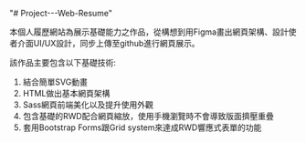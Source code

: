 ﻿"# Project---Web-Resume" 

本個人履歷網站為展示基礎能力之作品，從構想到用Figma畫出網頁架構、設計使者介面UI/UX設計，同步上傳至github進行網頁展示。

該作品主要包含以下基礎技術:
1. 結合簡單SVG動畫
2. HTML做出基本網頁架構
3. Sass網頁前端美化以及提升使用外觀
4. 包含基礎的RWD配合網頁縮放，使用手機瀏覽時不會導致版面擠壓重疊
5. 套用Bootstrap Forms跟Grid system來達成RWD響應式表單的功能
